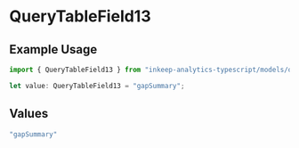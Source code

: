 # QueryTableField13

## Example Usage

```typescript
import { QueryTableField13 } from "inkeep-analytics-typescript/models/operations";

let value: QueryTableField13 = "gapSummary";
```

## Values

```typescript
"gapSummary"
```